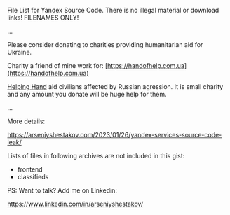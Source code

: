 File List for Yandex Source Code.
There is no illegal material or download links! FILENAMES ONLY!


...

Please consider donating to charities providing humanitarian aid for Ukraine.

Charity a friend of mine work for: [https://handofhelp.com.ua](https://handofhelp.com.ua)

[Helping Hand](https://handofhelp.com.ua) aid civilians affected by Russian agression.
It is small charity and any amount you donate will be huge help for them.

...

More details:

https://arseniyshestakov.com/2023/01/26/yandex-services-source-code-leak/

Lists of files in following archives are not included in this gist:

* frontend
* classifieds

PS: Want to talk? Add me on Linkedin:

https://www.linkedin.com/in/arseniyshestakov/
